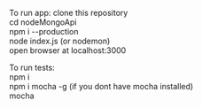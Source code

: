 To run app:
clone this repository    
cd nodeMongoApi    
npm i --production    
node index.js (or nodemon)    
open browser at localhost:3000    

To run tests:    
npm i    
npm i mocha -g (if you dont have mocha installed)   
mocha    
